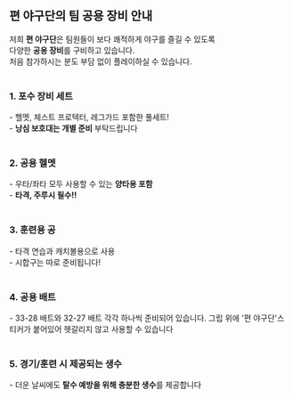 <h2>편 야구단의 팀 공용 장비 안내</h2>

저희 <strong>편 야구단</strong>은 팀원들이 보다 쾌적하게 야구를 즐길 수 있도록<br>
다양한 <strong>공용 장비</strong>를 구비하고 있습니다.<br>
처음 참가하시는 분도 부담 없이 플레이하실 수 있습니다.<br><br>

<h3><strong>1. 포수 장비 세트</strong></h3>
- 헬멧, 체스트 프로텍터, 레그가드 포함한 풀세트!<br>
- <strong>낭심 보호대는 개별 준비</strong> 부탁드립니다<br><br>

<h3><strong>2. 공용 헬멧</strong></h3>
- 우타/좌타 모두 사용할 수 있는 <strong>양타용 포함</strong><br>
- <strong>타격, 주루시 필수!!</strong><br><br>

<h3><strong>3. 훈련용 공</strong></h3>
- 타격 연습과 캐치볼용으로 사용<br>
- 시합구는 따로 준비됩니다!<br><br>

<h3><strong>4. 공용 배트</strong></h3>
- 33-28 배트와 32-27 배트 각각 하나씩 준비되어 있습니다. 그립 위에 '편 야구단'스티커가 붙어있어 헷갈리지 않고 사용할 수 있습니다<br><br>

<h3><strong>5. 경기/훈련 시 제공되는 생수</strong></h3>
- 더운 날씨에도 <strong>탈수 예방을 위해 충분한 생수</strong>를 제공합니다